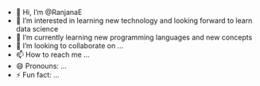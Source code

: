 - 👋 Hi, I’m @RanjanaE
- 👀 I’m interested in learning new technology and looking forward to learn data science
- 🌱 I’m currently learning new programming languages and new concepts
- 💞️ I’m looking to collaborate on ...
- 📫 How to reach me ...
- 😄 Pronouns: ...
- ⚡ Fun fact: ...

<!---
RanjanaE/RanjanaE is a ✨ special ✨ repository because its `README.md` (this file) appears on your GitHub profile.
You can click the Preview link to take a look at your changes.
--->

